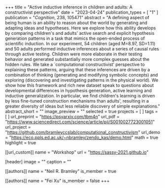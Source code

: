 +++
title = "Active inductive inference in children and adults: A constructivist perspective"
date = "2023-04-24"
publication_types = [ "1" ]
publication = "_Cognition_, 238, 105471"
abstract = "A defining aspect of being human is an ability to reason about the world by generating and adapting ideas and hypotheses. Here we explore how this ability develops by comparing children's and adults' active search and explicit hypothesis generation patterns in a task that mimics the open-ended process of scientific induction. In our experiment, 54 children (aged M=8.97, SD=1.11) and 50 adults performed inductive inferences about a series of causal rules through active testing. Children were more elaborate in their testing behavior and generated substantially more complex guesses about the hidden rules. We take a `computational constructivist' perspective to explaining these patterns, arguing that these inferences are driven by a combination of thinking (generating and modifying symbolic concepts) and exploring (discovering and investigating patterns in the physical world). We show how this framework and rich new dataset speak to questions about developmental differences in hypothesis generation, active learning and inductive generalization. In particular, we find children's learning is driven by less fine-tuned construction mechanisms than adults', resulting in a greater diversity of ideas but less reliable discovery of simple explanations."
abstract_short = ""
image_preview = ""
selected = true
projects = [ ]
tags = [ ]
url_preprint = "https://psyarxiv.com/tbm4n"
url_pdf = "https://www.sciencedirect.com/science/article/pii/S0010027723001051"
url_project = "https://github.com/bramleyccslab/computational_constructivism"
url_demo = "https://eco.ppls.ed.ac.uk/~nbramley/zendo_kas/demo.html"
math = true
highlight = true

[[url_custom]]
name = "Workshop"
url = "https://sassy-2021.github.io"

[header]
image = ""
caption = ""

[[authors]]
name = "Neil R. Bramley"
is_member = true

[[authors]]
name = "Fei Xu"
is_member = false
+++

